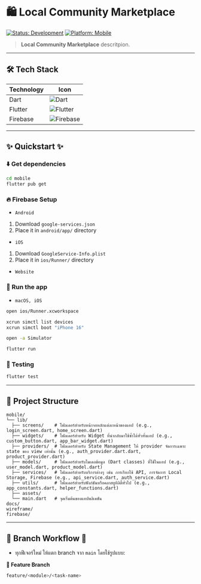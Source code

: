 # 🛍️ Local Community Marketplace

[![Status: Development](https://img.shields.io/badge/Status-Development-yellow)]()
[![Platform: Mobile](https://img.shields.io/badge/Platform-Mobile-blue)]()

<!-- [![Release](https://img.shields.io/badge/Release-v1.0-blue)](https://github.com/ARTTTT-TTTT/local-community-marketplace/releases/tag/v1.0.0) -->

> **Local Community Marketplace** descritpion.

---

## 🛠️ Tech Stack

| Technology | Icon                                                                                                        |
| ---------- | ----------------------------------------------------------------------------------------------------------- |
| Dart       | ![Dart](https://img.shields.io/badge/Dart-0175C2?style=for-the-badge&logo=dart&logoColor=white)             |
| Flutter    | ![Flutter](https://img.shields.io/badge/Flutter-02569B?style=for-the-badge&logo=flutter&logoColor=white)    |
| Firebase   | ![Firebase](https://img.shields.io/badge/Firebase-FFCA28?style=for-the-badge&logo=firebase&logoColor=black) |

---

## ✨ Quickstart ✨

### ⬇️ Get dependencies

```bash
cd mobile
flutter pub get
```

### 🔥 Firebase Setup

- `Android`

1. Download `google-services.json`
2. Place it in `android/app/` directory

- `iOS`

1. Download `GoogleService-Info.plist`
2. Place it in `ios/Runner/` directory

- `Website`

### 🚀 Run the app

- `macOS, iOS`

```bash
open ios/Runner.xcworkspace
```

```bash
xcrun simctl list devices
xcrun simctl boot "iPhone 16"
```

```bash
open -a Simulator
```

```bash
flutter run
```

### 📝 Testing

```bash
flutter test
```

---

## 📂 Project Structure

```
mobile/
└── lib/
  ├── screens/    # โฟลเดอร์สำหรับหน้าจอหลักแต่ละหน้าของแอป (e.g., login_screen.dart, home_screen.dart)
  ├── widgets/    # โฟลเดอร์สำหรับ Widget ที่นำกลับมาใช้ซ้ำได้ทั่วทั้งแอป (e.g., custom_button.dart, app_bar_widget.dart)
  ├── providers/  # โฟลเดอร์สำหรับ State Management ให้ provider จัดการเฉพาะ state ของ view เท่านั้น (e.g., auth_provider.dart.dart, product_provider.dart)
  ├── models/     # โฟลเดอร์สำหรับโมเดลข้อมูล (Dart classes) ที่ใช้ในแอป (e.g., user_model.dart, product_model.dart)
  ├── services/   # โฟลเดอร์สำหรับบริการต่างๆ เช่น การเรียกใช้ API, การจัดการ Local Storage, Firebase (e.g., api_service.dart, auth_service.dart)
  ├── utils/      # โฟลเดอร์สำหรับฟังก์ชันหรือคลาสยูทิลิตี้ทั่วไป (e.g., app_constants.dart, helper_functions.dart)
  ├── assets/
  └── main.dart   # จุดเริ่มต้นของแอปพลิเคชัน
docs/
wireframe/
firebase/
```

---

## 🌿 Branch Workflow 🌿

- ทุกฟีเจอร์ใหม่ ให้แตก branch จาก `main` โดยใช้รูปแบบ:

**🌿 Feature Branch**

```bash
feature/<module>/<task-name>
```
